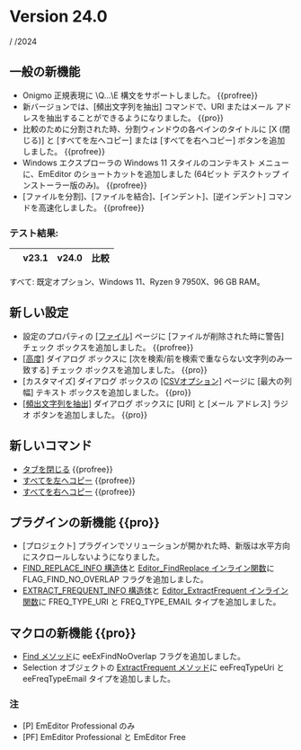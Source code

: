 # Version 24.0

  /  /2024

## 一般の新機能

- Onigmo 正規表現に \Q...\E 構文をサポートしました。 {{profree}}
- 新バージョンでは、[頻出文字列を抽出] コマンドで、URI またはメール アドレスを抽出することができるようになりました。 {{pro}}
- 比較のために分割された時、分割ウィンドウの各ペインのタイトルに [X (閉じる)] と [すべてを左へコピー] または [すべてを右へコピー] ボタンを追加しました。 {{profree}}
- Windows エクスプローラの Windows 11 スタイルのコンテキスト メニューに、EmEditor のショートカットを追加しました (64ビット デスクトップ インストーラー版のみ)。 {{profree}}
- [ファイルを分割]、[ファイルを結合]、[インデント]、[逆インデント] コマンドを高速化しました。 {{profree}}

### テスト結果:

|  | v23.1 | v24.0 | 比較 |
| --- | --- | --- | --- |

すべて: 既定オプション、Windows 11、Ryzen 9 7950X、96 GB RAM。

## 新しい設定

- 設定のプロパティの [\[ファイル\]](../dlg/properties/file/index) ページに [ファイルが削除された時に警告] チェック ボックスを追加しました。 {{profree}}
- [\[高度\]](../dlg/advanced/index) ダイアログ ボックスに [次を検索/前を検索で重ならない文字列のみ一致する] チェック ボックスを追加しました。 {{pro}}
- [カスタマイズ] ダイアログ ボックスの [\[CSVオプション\]](../dlg/customize/csv_options/index) ページに [最大の列幅] テキスト ボックスを追加しました。 {{pro}}
- [\[頻出文字列を抽出\]](../dlg/extract_frequent/index) ダイアログ ボックスに [URI] と [メール アドレス] ラジオ ボタンを追加しました。 {{pro}}

## 新しいコマンド

- [タブを閉じる](../cmd/file/close_tab) {{profree}}
- [すべてを左へコピー](../cmd/diff/copy_all_to_left) {{profree}}
- [すべてを右へコピー](../cmd/diff/copy_all_to_right) {{profree}}

## プラグインの新機能 {{pro}}

- [プロジェクト] プラグインでソリューションが開かれた時、新版は水平方向にスクロールしないようになりました。
- [FIND_REPLACE_INFO 構造体](../plugin/structure/find_replace_info)と [Editor_FindReplace インライン関数](../plugin/macro/editor_findreplace)に FLAG_FIND_NO_OVERLAP フラグを追加しました。
- [EXTRACT_FREQUENT_INFO 構造体](../plugin/structure/extract_frequent_info)と [Editor_ExtractFrequent インライン関数](../plugin/macro/editor_extractfrequent)に FREQ_TYPE_URI と FREQ_TYPE_EMAIL タイプを追加しました。

## マクロの新機能 {{pro}}

- [Find メソッド](../macro/selection/selection_find)に eeExFindNoOverlap フラグを追加しました。
- Selection オブジェクトの [ExtractFrequent メソッド](../macro/selection/extract_frequent)に eeFreqTypeUri と eeFreqTypeEmail タイプを追加しました。

### 注

- \[P\] EmEditor Professional のみ
- \[PF\] EmEditor Professional と EmEditor Free
